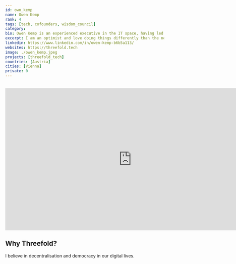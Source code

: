 ```yaml
---
id: own_kemp
name: Owen Kemp
rank: 4
tags: [tech, cofounders, wisdom_council]
category:
bio: Owen Kemp is an experienced executive in the IT space, having led several multi-billion dollar businesses for HP in all world-wide markets. He was responsible for HP’s world-wide Finance Industry business, launched HP in to the emerging markets of Sub-Saharan Africa and Middle East and ran HP’s subsidiary in Russia with an emphasis on improving balance of trade, R&D and corporate citizenship. Since leaving HP, Owen has focused on assisting start-ups (early to late stage) with his broad management and market experience. Among others he has worked with cutting-edge companies in Cloud- and Edge computing; Smart City technologies; Eco-Tech; Fin-Tech; Reg-Tech and Digital Marketing; Block-chain and Cryptocurrency. In addition to working with Private Equity funds in New York, Russia and Austria, he was also advising various Family Offices. He is also an advisor to the Austrian Government in attracting foreign investment to Austria. Owen is a professional management consultant, coach and mentor and has helped many companies in improving their strategy including business development, internationalisation, Go-To-Market and partnership strategy, recruitment and more. Owen has known and worked with Kristof de Spiegeleer since 2011 and is now fully on board of the ThreeFold Foundation and TF Tech.
excerpt: I am an optimist and love doing things differently than the norm.
linkedin: https://www.linkedin.com/in/owen-kemp-b6b5a113/
websites: https://threefold.tech
image: ./owen_kemp.jpeg
projects: [threefold_tech]
countries: [Austria]
cities: [Vienna]
private: 0
---
```


<BR>

<iframe src="https://player.vimeo.com/video/413145439" width="800" height="450" frameborder="0" allow="autoplay; fullscreen" allowfullscreen></iframe>

<BR>

## Why Threefold?

I believe in decentralisation and democracy in our digital lives.
